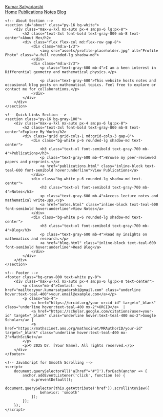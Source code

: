 <html lang="en">
<head>
    <meta charset="UTF-8">
    <meta name="viewport" content="width=device-width, initial-scale=1.0">
    <script src="https://cdn.tailwindcss.com"></script>
    <link rel="stylesheet" href="styles.css">
</head>
<body class="bg-gray-50 font-serif">
    <!-- Navigation Bar -->
    <nav class="bg-white shadow-md sticky top-0 z-50">
        <div class="max-w-7xl mx-auto px-4 sm:px-6 lg:px-8">
            <div class="flex justify-between h-16">
                <div class="flex items-center">
                    <a href="index.html" class="text-2xl font-bold text-teal-600">Kumar Satyadarshi</a>
                </div>
                <div class="flex items-center space-x-4">
                    <a href="index.html" class="text-gray-700 hover:text-teal-600 px-3 py-2 rounded-md">Home</a>
                    <a href="publications.html" class="text-gray-700 hover:text-teal-600 px-3 py-2 rounded-md">Publications</a>
                    <a href="notes.html" class="text-gray-700 hover:text-teal-600 px-3 py-2 rounded-md">Notes</a>
                    <a href="blog.html" class="text-gray-700 hover:text-teal-600 px-3 py-2 rounded-md">Blog</a>
                </div>
            </div>
        </div>
    </nav>

    <!-- About Section -->
    <section id="about" class="py-16 bg-white">
        <div class="max-w-7xl mx-auto px-4 sm:px-6 lg:px-8">
            <h2 class="text-3xl font-bold text-gray-800 mb-8 text-center">About Me</h2>
            <div class="flex flex-col md:flex-row gap-8">
                <div class="md:w-1/3">
                    <img src="assets/profile-placeholder.jpg" alt="Profile Photo" class="w-full rounded-lg shadow-md">
                </div>
                <div class="md:w-2/3">
                    <p class="text-gray-600 mb-4">I am a keen interest in Differential geometry and mathematical physics.</p>
                    
                    <p class="text-gray-600">This website hosts notes and occasional blog posts on mathematical topics. Feel free to explore or contact me for collaborations.</p>
                </div>
            </div>
        </div>
    </section>

    <!-- Quick Links Section -->
    <section class="py-16 bg-gray-100">
        <div class="max-w-7xl mx-auto px-4 sm:px-6 lg:px-8">
            <h2 class="text-3xl font-bold text-gray-800 mb-8 text-center">Explore My Work</h2>
            <div class="grid grid-cols-1 md:grid-cols-3 gap-8">
                <div class="bg-white p-6 rounded-lg shadow-md text-center">
                    <h3 class="text-xl font-semibold text-gray-700 mb-4">Publications</h3>
                    <p class="text-gray-600 mb-4">Browse my peer-reviewed papers and preprints.</p>
                    <a href="publications.html" class="inline-block text-teal-600 font-semibold hover:underline">View Publications</a>
                </div>
                <div class="bg-white p-6 rounded-lg shadow-md text-center">
                    <h3 class="text-xl font-semibold text-gray-700 mb-4">Notes</h3>
                    <p class="text-gray-600 mb-4">Access lecture notes and mathematical write-ups.</p>
                    <a href="notes.html" class="inline-block text-teal-600 font-semibold hover:underline">View Notes</a>
                </div>
                <div class="bg-white p-6 rounded-lg shadow-md text-center">
                    <h3 class="text-xl font-semibold text-gray-700 mb-4">Blog</h3>
                    <p class="text-gray-600 mb-4">Read my insights on mathematics and research.</p>
                    <a href="blog.html" class="inline-block text-teal-600 font-semibold hover:underline">Read Blog</a>
                </div>
            </div>
        </div>
    </section>

    <!-- Footer -->
    <footer class="bg-gray-800 text-white py-8">
        <div class="max-w-7xl mx-auto px-4 sm:px-6 lg:px-8 text-center">
            <p class="mb-4">Contact: <a href="mailto:your.kumarsatyadarshi@gmail.com" class="underline hover:text-teal-400">your.email@example.com</a></p>
            <p class="mb-4">
                <a href="https://orcid.org/your-orcid-id" target="_blank" class="underline hover:text-teal-400 mx-2">ORCID</a>  |
                <a href="https://scholar.google.com/citations?user=your-id" target="_blank" class="underline hover:text-teal-400 mx-2">Google Scholar</a> |
                <a href="https://mathscinet.ams.org/mathscinet/MRAuthorID/your-id" target="_blank" class="underline hover:text-teal-400 mx-2">MathSciNet</a>
            </p>
            <p>© 2025 Dr. [Your Name]. All rights reserved.</p>
        </div>
    </footer>

    <!-- JavaScript for Smooth Scrolling -->
    <script>
        document.querySelectorAll('a[href^="#"]').forEach(anchor => {
            anchor.addEventListener('click', function (e) {
                e.preventDefault();
                document.querySelector(this.getAttribute('href')).scrollIntoView({
                    behavior: 'smooth'
                });
            });
        });
    </script>
</body>
</html>
